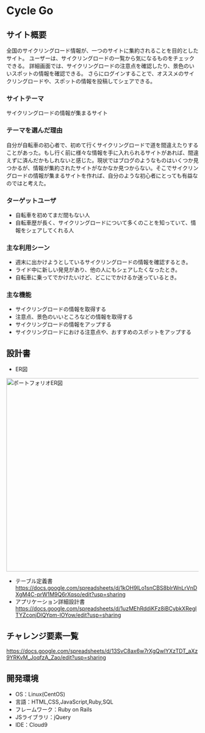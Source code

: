 # Cycle Go

## サイト概要
全国のサイクリングロード情報が、一つのサイトに集約されることを目的としたサイト。
ユーザーは、サイクリングロードの一覧から気になるものをチェックできる。
詳細画面では、サイクリングロードの注意点を確認したり、景色のいいスポットの情報を確認できる。
さらにログインすることで、オススメのサイクリングロードや、スポットの情報を投稿してシェアできる。

### サイトテーマ
サイクリングロードの情報が集まるサイト

### テーマを選んだ理由
自分が自転車の初心者で、初めて行くサイクリングロードで道を間違えたりすることがあった。もし行く前に様々な情報を手に入れられるサイトがあれば、間違えずに済んだかもしれないと感じた。現状ではブログのようなものはいくつか見つかるが、情報が集約されたサイトがなかなか見つからない。そこでサイクリングロードの情報が集まるサイトを作れば、自分のような初心者にとっても有益なのではと考えた。

### ターゲットユーザ
- 自転車を初めてまだ間もない人
- 自転車歴が長く、サイクリングロードについて多くのことを知っていて、情報をシェアしてくれる人

### 主な利用シーン
- 週末に出かけようとしているサイクリングロードの情報を確認するとき。
- ライド中に新しい発見があり、他の人にもシェアしたくなったとき。
- 自転車に乗ってでかけたいけど、どこにでかけるか迷っているとき。

### 主な機能
- サイクリングロードの情報を取得する
- 注意点、景色のいいところなどの情報を取得する
- サイクリングロードの情報をアップする
- サイクリングロードにおける注意点や、おすすめのスポットをアップする

## 設計書
- ER図
<img width="506" alt="ポートフォリオER図" src="https://user-images.githubusercontent.com/85174354/131640588-75c2ad12-d843-428d-9662-e44e6690d76b.png">

- テーブル定義書
https://docs.google.com/spreadsheets/d/1kOH9lLo1snCBS8blrWnLrVnDXgM4C-prW1M9Q6rXqso/edit?usp=sharing
- アプリケーション詳細設計書 
https://docs.google.com/spreadsheets/d/1uzMEhRddiKFz8iBCybkXReglTYZconjDlQYpm-lOYow/edit?usp=sharing

## チャレンジ要素一覧
https://docs.google.com/spreadsheets/d/13SvC8ax6w7rXgQwlYXzTDT_aXz9YRKvM_JoqfzA_Zao/edit?usp=sharing

## 開発環境
- OS：Linux(CentOS)
- 言語：HTML,CSS,JavaScript,Ruby,SQL
- フレームワーク：Ruby on Rails
- JSライブラリ：jQuery
- IDE：Cloud9

